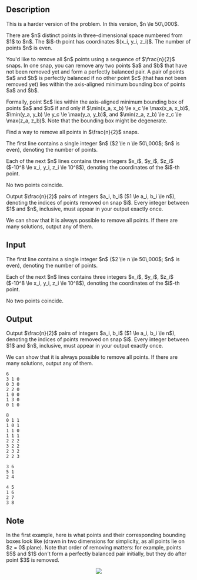 ## Description

<div><p><span class="tex-font-style-it">This is a harder version of the problem. In this version, $n \le 50\,000$.</span></p><p>There are $n$ distinct points in three-dimensional space numbered from $1$ to $n$. The $i$-th point has coordinates $(x_i, y_i, z_i)$. The number of points $n$ is even.</p><p>You'd like to remove all $n$ points using a sequence of $\frac{n}{2}$ snaps. In one snap, you can remove any two points $a$ and $b$ that have not been removed yet and form a <span class="tex-font-style-it">perfectly balanced</span> pair. A pair of points $a$ and $b$ is perfectly balanced if no other point $c$ (that has not been removed yet) lies within the axis-aligned minimum bounding box of points $a$ and $b$.</p><p>Formally, point $c$ lies within the axis-aligned minimum bounding box of points $a$ and $b$ if and only if $\min(x_a, x_b) \le x_c \le \max(x_a, x_b)$, $\min(y_a, y_b) \le y_c \le \max(y_a, y_b)$, and $\min(z_a, z_b) \le z_c \le \max(z_a, z_b)$. Note that the bounding box might be degenerate. </p><p>Find a way to remove all points in $\frac{n}{2}$ snaps.</p></div><div class="input-specification"><p>The first line contains a single integer $n$ ($2 \le n \le 50\,000$; $n$ is even), denoting the number of points.</p><p>Each of the next $n$ lines contains three integers $x_i$, $y_i$, $z_i$ ($-10^8 \le x_i, y_i, z_i \le 10^8$), denoting the coordinates of the $i$-th point.</p><p>No two points coincide.</p></div><div class="output-specification"><p>Output $\frac{n}{2}$ pairs of integers $a_i, b_i$ ($1 \le a_i, b_i \le n$), denoting the indices of points removed on snap $i$. Every integer between $1$ and $n$, inclusive, must appear in your output exactly once.</p><p>We can show that it is always possible to remove all points. If there are many solutions, output any of them.</p></div>

## Input

<p>The first line contains a single integer $n$ ($2 \le n \le 50\,000$; $n$ is even), denoting the number of points.</p><p>Each of the next $n$ lines contains three integers $x_i$, $y_i$, $z_i$ ($-10^8 \le x_i, y_i, z_i \le 10^8$), denoting the coordinates of the $i$-th point.</p><p>No two points coincide.</p>

## Output

<p>Output $\frac{n}{2}$ pairs of integers $a_i, b_i$ ($1 \le a_i, b_i \le n$), denoting the indices of points removed on snap $i$. Every integer between $1$ and $n$, inclusive, must appear in your output exactly once.</p><p>We can show that it is always possible to remove all points. If there are many solutions, output any of them.</p>





```input1
6
3 1 0
0 3 0
2 2 0
1 0 0
1 3 0
0 1 0
```




```input2
8
0 1 1
1 0 1
1 1 0
1 1 1
2 2 2
3 2 2
2 3 2
2 2 3
```




```output1
3 6
5 1
2 4
```




```output2
4 5
1 6
2 7
3 8
```



## Note

<p>In the first example, here is what points and their corresponding bounding boxes look like (drawn in two dimensions for simplicity, as all points lie on $z = 0$ plane). Note that order of removing matters: for example, points $5$ and $1$ don't form a perfectly balanced pair initially, but they do after point $3$ is removed. </p><center> <img class="tex-graphics" src="file://p9sD5I73.png" style="max-width: 100.0%;max-height: 100.0%;"> </center>
